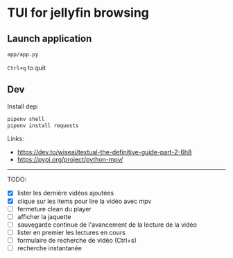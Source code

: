 # TUI for jellyfin browsing

## Launch application

```bash
app/app.py
```

`Ctrl+q` to quit

## Dev

Install dep:

```bash
pipenv shell
pipenv install requests
```

Links:

- https://dev.to/wiseai/textual-the-definitive-guide-part-2-6h8
- https://pypi.org/project/python-mpv/

---

TODO:

- [x] lister les dernière vidéos ajoutées
- [x] clique sur les items pour lire la vidéo avec mpv
- [ ] fermeture clean du player
- [ ] afficher la jaquette
- [ ] sauvegarde continue de l'avancement de la lecture de la vidéo
- [ ] lister en premier les lectures en cours
- [ ] formulaire de recherche de vidéo (Ctrl+s)
- [ ] recherche instantanée
